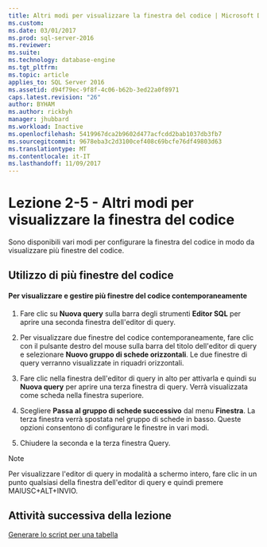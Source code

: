 ```yaml
---
title: Altri modi per visualizzare la finestra del codice | Microsoft Docs
ms.custom: 
ms.date: 03/01/2017
ms.prod: sql-server-2016
ms.reviewer: 
ms.suite: 
ms.technology: database-engine
ms.tgt_pltfrm: 
ms.topic: article
applies_to: SQL Server 2016
ms.assetid: d94f79ec-9f8f-4c06-b62b-3ed22a0f8971
caps.latest.revision: "26"
author: BYHAM
ms.author: rickbyh
manager: jhubbard
ms.workload: Inactive
ms.openlocfilehash: 5419967dca2b9602d477acfcdd2bab1037db3fb7
ms.sourcegitcommit: 9678eba3c2d3100cef408c69bcfe76df49803d63
ms.translationtype: MT
ms.contentlocale: it-IT
ms.lasthandoff: 11/09/2017
---
```

# <a name="lesson-2-5---other-ways-of-viewing-the-code-window"></a>Lezione 2-5 - Altri modi per visualizzare la finestra del codice
Sono disponibili vari modi per configurare la finestra del codice in modo da visualizzare più finestre del codice.  
  
## <a name="using-multiple-code-windows"></a>Utilizzo di più finestre del codice  
  
#### <a name="to-view-and-manipulate-multiple-code-windows-at-once"></a>Per visualizzare e gestire più finestre del codice contemporaneamente  
  
1.  Fare clic su **Nuova query** sulla barra degli strumenti **Editor SQL** per aprire una seconda finestra dell'editor di query.  
  
2.  Per visualizzare due finestre del codice contemporaneamente, fare clic con il pulsante destro del mouse sulla barra del titolo dell'editor di query e selezionare **Nuovo gruppo di schede orizzontali**. Le due finestre di query verranno visualizzate in riquadri orizzontali.  
  
3.  Fare clic nella finestra dell'editor di query in alto per attivarla e quindi su **Nuova query** per aprire una terza finestra di query. Verrà visualizzata come scheda nella finestra superiore.  
  
4.  Scegliere **Passa al gruppo di schede successivo** dal menu **Finestra**. La terza finestra verrà spostata nel gruppo di schede in basso. Queste opzioni consentono di configurare le finestre in vari modi.  
  
5.  Chiudere la seconda e la terza finestra Query.  
  
> [!NOTE]  
> Per visualizzare l'editor di query in modalità a schermo intero, fare clic in un punto qualsiasi della finestra dell'editor di query e quindi premere MAIUSC+ALT+INVIO.  
  
## <a name="next-task-in-lesson"></a>Attività successiva della lezione  
[Generare lo script per una tabella](../../tools/sql-server-management-studio/lesson-2-6-script-a-table.md)  
  
  
  
